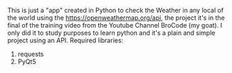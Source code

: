 This is just a "app" created in Python to check the Weather in any local of the world using the https://openweathermap.org/api, the project it's in the final of the training video from the Youtube Channel BroCode (my goat). I only did it to study purposes to learn python and it's a plain and simple project using an API.
Required libraries:
1. requests
2. PyQt5
